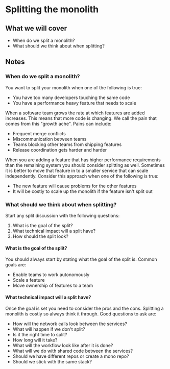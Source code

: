 # Splitting the monolith

## What we will cover

- When do we split a monolith?
- What should we think about when splitting?

## Notes

### When do we split a monolith?

You want to split your monolith when one of the following is true:

- You have too many developers touching the same code
- You have a performance heavy feature that needs to scale

When a software team grows the rate at which features are added increases.
This means that more code is changing.
We call the pain that comes from this "growth ache".
Pains can include:

- Frequent merge conflicts
- Miscommunication between teams
- Teams blocking other teams from shipping features
- Release coordination gets harder and harder

When you are adding a feature that has higher performance requirements than the remaining system you should consider splitting as well.
Sometimes it is better to move that feature in to a smaller service that can scale independently.
Consider this approach when one of the following is true:

- The new feature will cause problems for the other features
- It will be costly to scale up the monolith if the feature isn't split out

### What should we think about when splitting?

Start any split discussion with the following questions:

1. What is the goal of the split?
2. What technical impact will a split have?
3. How should the split look?

#### What is the goal of the split?

You should always start by stating what the goal of the split is.
Common goals are:

- Enable teams to work autonomously
- Scale a feature
- Move ownership of features to a team

#### What technical impact will a split have?

Once the goal is set you need to consider the pros and the cons.
Splitting a monolith is costly so always think it through.
Good questions to ask are:

- How will the network calls look between the services?
- What will happen if we don't split?
- Is it the right time to split?
- How long will it take?
- What will the workflow look like after it is done?
- What will we do with shared code between the services?
- Should we have different repos or create a mono repo?
- Should we stick with the same stack?

